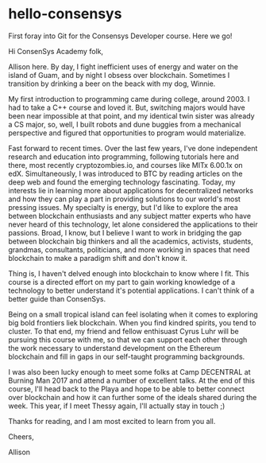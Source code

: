 # hello-consensys
First foray into Git for the Consensys Developer course. Here we go!

Hi ConsenSys Academy folk,

Allison here. By day, I fight inefficient uses of energy and water on the island of Guam, and by night I obsess over blockchain. Sometimes I transition by drinking a beer on the beack with my dog, Winnie. 

My first introduction to programming came during college, around 2003. I had to take a C++ course and loved it. But, switching majors would have been near impossible at that point, and my identical twin sister was already a CS major, so, well, I built robots and dune buggies from a mechanical perspective and figured that opportunities to program would materialize.

Fast forward to recent times. Over the last few years, I've done independent research and education into programming, following tutorials here and there, most recently cryptozombies.io, and courses like MITx 6.00.1x on edX. Simultaneously, I was introduced to BTC by reading articles on the deep web and found the emerging technology fascinating. Today, my interests lie in learning more about applications for decentralized networks and how they can play a part in providing solutions to our world's most pressing issues. My specialty is energy, but I'd like to explore the area between blockchain enthusiasts and any subject matter experts who have never heard of this technology, let alone considered the applications to their passions. Broad, I know, but I believe I want to work in bridging the gap between blockchain big thinkers and all the academics, activists, students, grandmas, consultants, politicians, and more working in spaces that need blockchain to make a paradigm shift and don't know it. 

Thing is, I haven't delved enough into blockchain to know where I fit. This course is a directed effort on my part to gain working knowledge of a technology to better understand it's potential applications. I can't think of a better guide than ConsenSys.

Being on a small tropical island can feel isolating when it comes to exploring big bold frontiers liek blockchain. When you find kindred spirits, you tend to cluster. To that end, my friend and fellow enthisuast Cyrus Luhr will be pursuing this course with me, so that we can support each other through the work necessary to understand development on the Ethereum blockchain and fill in gaps in our self-taught programming backgrounds.

I was also been lucky enough to meet some folks at Camp DECENTRAL at Burning Man 2017 and attend a number of excellent talks. At the end of this course, I'll head back to the Playa and hope to be able to better connect over blockchain and how it can further some of the ideals shared during the week. This year, if I meet Thessy again, I'll actually stay in touch ;)

Thanks for reading, and I am most excited to learn from you all.


Cheers, 

Allison
